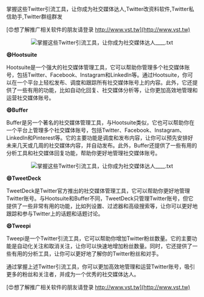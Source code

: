 掌握这些Twitter引流工具，让你成为社交媒体达人,Twitter改资料软件,Twitter私信助手,Twitter群组群发

[😍想了解推广相关软件的朋友请登录 http://www.vst.tw](http://www.vst.tw)

 <center><img src="https://vst.tw/MP4/tuiguang/png/8.png" alt="掌握这些Twitter引流工具，让你成为社交媒体达人____.txt"></center>

**😄Hootsuite**

Hootsuite是一个强大的社交媒体管理工具，它可以帮助你管理多个社交媒体账号，包括Twitter、Facebook、Instagram和LinkedIn等。通过Hootsuite，你可以在一个平台上轻松发布、调度和跟踪所有社交媒体账号上的内容。此外，它还提供了一些有用的功能，比如自动化回复、社交媒体分析等，让你更加高效地管理和运营社交媒体账号。

**😄Buffer**

Buffer是另一个著名的社交媒体管理工具，与Hootsuite类似，它也可以帮助你在一个平台上管理多个社交媒体账号，包括Twitter、Facebook、Instagram、LinkedIn和Pinterest等。它的主要功能是调度和发布内容，让你可以预先安排好未来几天或几周的社交媒体内容，并自动发布。此外，Buffer还提供了一些有用的分析工具和社交媒体回复功能，帮助你更好地管理社交媒体账号。

 <center><img src="https://vst.tw/MP4/tuiguang/png/0.png" alt="掌握这些Twitter引流工具，让你成为社交媒体达人____.txt"></center>

**😄TweetDeck**

TweetDeck是Twitter官方推出的社交媒体管理工具，它可以帮助你更好地管理Twitter账号。与Hootsuite和Buffer不同，TweetDeck只管理Twitter账号，但它提供了一些非常有用的功能，比如列设置、过滤器和高级搜索等，让你可以更好地跟踪和参与Twitter上的话题和话题讨论。

**😄Tweepi**

Tweepi是一个Twitter引流工具，它可以帮助你增加Twitter粉丝数量。它的主要功能是自动化关注和取消关注，让你可以快速地增加粉丝数量。同时，它还提供了一些有用的分析工具，让你可以更好地了解你的Twitter粉丝和对手。

通过掌握上述Twitter引流工具，你可以更加高效地管理和运营Twitter账号，吸引更多的粉丝和关注者，并成为一个优秀的社交媒体达人。

[😍想了解推广相关软件的朋友请登录 http://www.vst.tw](http://www.vst.tw)



